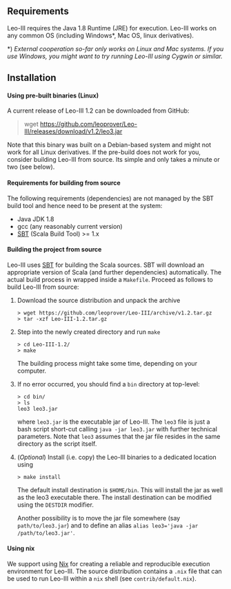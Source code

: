 ## Requirements

Leo-III requires the Java 1.8 Runtime (JRE) for execution. Leo-III works on any common OS (including Windows*, Mac OS, linux derivatives).

*) *External cooperation so-far only works on Linux and Mac systems. If you use Windows, you might want to try running Leo-III using Cygwin or similar.*

## Installation

#### Using pre-built binaries (Linux)

A current release of Leo-III 1.2 can be downloaded from GitHub:

> wget https://github.com/leoprover/Leo-III/releases/download/v1.2/leo3.jar

Note that this binary was built on a Debian-based system and might not work for all Linux derivatives.
If the pre-build does not work for you, consider building Leo-III from source. Its simple and 
only takes a minute or two (see below).

#### Requirements for building from source

The following requirements (dependencies) are not managed by the SBT build tool and hence need to be present at the system:

 - Java JDK 1.8 
 - gcc (any reasonably current version)
 - [SBT](http://www.scala-sbt.org/) (Scala Build Tool) >= 1.x

#### Building the project from source

Leo-III uses [SBT](http://www.scala-sbt.org/) for building the Scala sources. SBT will download an appropriate version of Scala (and further dependencies) automatically. The actual build process in wrapped inside a `Makefile`. 
Proceed as follows to build Leo-III from source:

1) Download the source distribution and unpack the archive
    ```Shell
    > wget https://github.com/leoprover/Leo-III/archive/v1.2.tar.gz
    > tar -xzf Leo-III-1.2.tar.gz
    ```
2) Step into the newly created directory and run `make`
   ```Shell
   > cd Leo-III-1.2/
   > make
   ```
   The building process might take some time, depending on your computer.
3) If no error occurred, you should find a `bin` directory at top-level:
   ```Shell
   > cd bin/
   > ls
   leo3 leo3.jar
   ```
   where `leo3.jar` is the executable jar of Leo-III. The `leo3` file is just a bash
   script short-cut calling `java -jar leo3.jar` with further technical parameters.
   Note that `leo3` assumes that the jar file resides in the same directory as the script itself.
4) (*Optional*) Install (i.e. copy) the Leo-III binaries to a dedicated location using
   ```Shell
   > make install
   ```
   The default install destination is `$HOME/bin`. This will install the jar as well as the
   leo3 executable there. The install destination can be modified using the `DESTDIR` modifier.
   
   Another possibility is to move the jar file somewhere (say `path/to/leo3.jar`)      and to define an alias
   ```alias leo3='java -jar /path/to/leo3.jar'```.


#### Using nix

We support using [Nix](https://nixos.org) for creating a reliable and reproducible execution environment for Leo-III. The source distribution contains a `.nix` file that can be used to run Leo-III within a `nix` shell (see `contrib/default.nix`).
